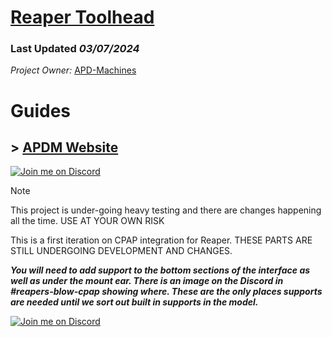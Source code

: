 # [Reaper Toolhead](https://apdm.tech)
### Last Updated *03/07/2024*
*Project Owner:* [APD-Machines](https://github.com/APD-Machines)

# Guides 

## > [APDM Website](https://apdm.tech)


[![Join me on Discord](https://discord.com/api/guilds/1250989766359388200/widget.png?style=banner2)](https://discord.gg/SHj5zEdzqZ)
> [!NOTE]
> This project is under-going heavy testing and there are changes happening all the time. 
> USE AT YOUR OWN RISK

This is a first iteration on CPAP integration for Reaper. 
THESE PARTS ARE STILL UNDERGOING DEVELOPMENT AND CHANGES.

***You will need to add support to the bottom sections of the interface as well as under the mount ear. There is an image on the Discord in #reapers-blow-cpap showing where. These are the only places supports are needed until we sort out built in supports in the model.***

[![Join me on Discord](https://discord.com/api/guilds/1250989766359388200/widget.png?style=banner2)](https://discord.gg/SHj5zEdzqZ)
